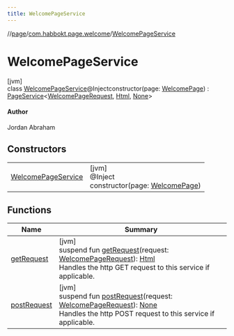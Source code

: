 ```yaml
---
title: WelcomePageService
---
```

//[page](../../../index.html)/[com.habbokt.page.welcome](../index.html)/[WelcomePageService](index.html)



# WelcomePageService



[jvm]\
class [WelcomePageService](index.html)@Injectconstructor(page: [WelcomePage](../-welcome-page/index.html)) : [PageService](../../com.habbokt.page/-page-service/index.html)&lt;[WelcomePageRequest](../-welcome-page-request/index.html), [Html](../../com.habbokt.page/-html/index.html), [None](../../com.habbokt.page/-none/index.html)&gt; 

#### Author



Jordan Abraham



## Constructors


| | |
|---|---|
| [WelcomePageService](-welcome-page-service.html) | [jvm]<br>@Inject<br>constructor(page: [WelcomePage](../-welcome-page/index.html)) |


## Functions


| Name | Summary |
|---|---|
| [getRequest](index.html#-1659128162%2FFunctions%2F317194267) | [jvm]<br>suspend fun [getRequest](index.html#-1659128162%2FFunctions%2F317194267)(request: [WelcomePageRequest](../-welcome-page-request/index.html)): [Html](../../com.habbokt.page/-html/index.html)<br>Handles the http GET request to this service if applicable. |
| [postRequest](index.html#-1626484966%2FFunctions%2F317194267) | [jvm]<br>suspend fun [postRequest](index.html#-1626484966%2FFunctions%2F317194267)(request: [WelcomePageRequest](../-welcome-page-request/index.html)): [None](../../com.habbokt.page/-none/index.html)<br>Handles the http POST request to this service if applicable. |

